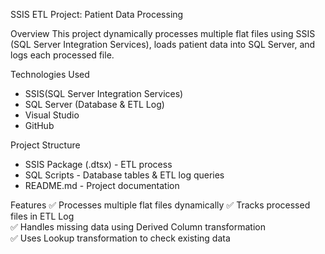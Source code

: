 SSIS ETL Project: Patient Data Processing

Overview
This project dynamically processes multiple flat files using SSIS (SQL Server Integration Services), loads patient data into SQL Server, and logs each processed file.

Technologies Used
- SSIS(SQL Server Integration Services)
- SQL Server (Database & ETL Log)
- Visual Studio
- GitHub

Project Structure
- SSIS Package (.dtsx) - ETL process
- SQL Scripts - Database tables & ETL log queries
- README.md - Project documentation

Features
✅ Processes multiple flat files dynamically 
✅ Tracks processed files in ETL Log  
✅ Handles missing data using Derived Column transformation  
✅ Uses Lookup transformation to check existing data
